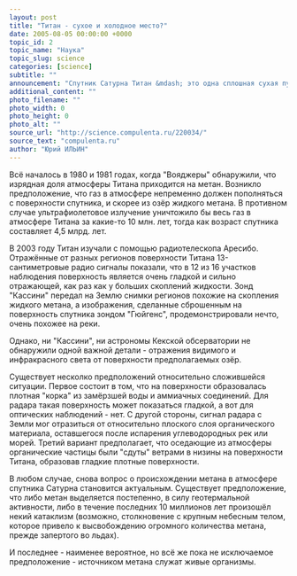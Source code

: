 ```yaml
---
layout: post
title: "Титан - сухое и холодное место?"
date: 2005-08-05 00:00:00 +0000
topic_id: 2
topic_name: "Наука"
topic_slug: science
categories: [science]
subtitle: ""
announcement: "Спутник Сатурна Титан &mdash; это одна сплошная сухая пустыня, и никаких озёр и морей из жидких углеводородов там нет. К такому выводу пришли астрономы, изучавшие поверхность Титана в инфракрасном спектре (на волнах длиной в 2,1 микрон). Прежние наблюдения указывали на присутствие на поверхности спутника значительного количества жидких углеводородов."
additional_content: ""
photo_filename: ""
photo_width: 0
photo_height: 0
photo_alt: ""
source_url: "http://science.compulenta.ru/220034/"
source_text: "compulenta.ru"
author: "Юрий ИЛЬИН"
---
```

Всё началось в 1980 и 1981 годах, когда "Вояджеры" обнаружили, что изрядная доля атмосферы Титана приходится на метан. Возникло предположение, что газ в атмосфере непременно должен пополняться с поверхности спутника, и скорее из озёр жидкого метана. В противном случае ультрафиолетовое излучение уничтожило бы весь газ в атмосфере Титана за какие-то 10 млн. лет, тогда как возраст спутника составляет 4,5 млрд. лет.

В 2003 году Титан изучали с помощью радиотелескопа Аресибо. Отражённые от разных регионов поверхности Титана 13-сантиметровые радио сигналы показали, что в 12 из 16 участков наблюдения поверхность является очень гладкой и сильно отражающей, как раз как у больших скоплений жидкости. Зонд "Кассини" передал на Землю снимки регионов похожие на скопления жидкого метана, а изображения, сделанные сброшенным на поверхность спутника зондом "Гюйгенс", продемонстрировали нечто, очень похожее на реки.

Однако, ни "Кассини", ни астрономы Кекской обсерватории не обнаружили одной важной детали - отражения видимого и инфракрасного света от поверхности предполагаемых озёр.

Существует несколко предположений относительно сложившейся ситуации. Первое состоит в том, что на поверхности образовалась плотная "корка" из замёрзшей воды и аммиачных соединений. Для радара такая поверхность может показаться гладкой, а вот для оптических наблюдений - нет. С другой стороны, сигнал радара с Земли мог отразиться от относительно плоского слоя органического материала, оставшегося после испарения углеводородных рек или морей. Третий вариант предполагает, что оседающие из атмосферы органические частицы были "сдуты" ветрами в низины на поверхности Титана, образовав гладкие плотные поверхности.

В любом случае, снова вопрос о происхождении метана в атмосфере спутника Сатурна становится актуальным. Существует предположение, что либо метан выделяется постепенно, в силу геотермальной активности, либо в течение последних 10 миллионов лет произошёл некий катаклизм (возможно, столкновение с крупным небесным телом, которое привело к высвобождению огромного количества метана, прежде запертого во льдах).

И последнее - наименее вероятное, но всё же пока не исключаемое предположение - источником метана служат живые организмы.
